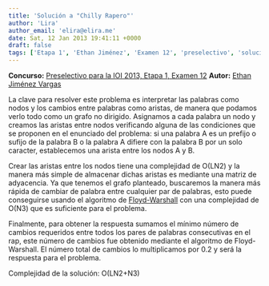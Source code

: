 ```yaml
---
title: 'Solución a "Chilly Rapero"'
author: 'Lira'
author_email: 'elira@elira.me'
date: Sat, 12 Jan 2013 19:41:11 +0000
draft: false
tags: ['Etapa 1', 'Ethan Jiménez', 'Examen 12', 'preselectivo', 'solución', 'Soluciones Preselectivo 2013']
---
```


**Concurso:** [Preselectivo para la IOI 2013, Etapa 1, Examen 12](https://omegaup.com/arena/IOI2013E1P12) **Autor:** [Ethan Jiménez Vargas](http://twitter.com/erosethan)

  

La clave para resolver este problema es interpretar las palabras como nodos y los cambios entre palabras como aristas, de manera que podamos verlo todo como un grafo no dirigido. Asignamos a cada palabra un nodo y creamos las aristas entre nodos verificando alguna de las condiciones que se proponen en el enunciado del problema: si una palabra A es un prefijo o sufijo de la palabra B o la palabra A difiere con la palabra B por un solo caracter, establecemos una arista entre los nodos A y B.

  

Crear las aristas entre los nodos tiene una complejidad de O(LN2) y la manera más simple de almacenar dichas aristas es mediante una matriz de adyacencia. Ya que tenemos el grafo planteado, buscaremos la manera más rápida de cambiar de palabra entre cualquier par de palabras, esto puede conseguirse usando el algoritmo de [Floyd-Warshall](http://es.wikipedia.org/wiki/Algoritmo_de_Floyd-Warshall) con una complejidad de O(N3) que es suficiente para el problema.

  

Finalmente, para obtener la respuesta sumamos el mínimo número de cambios requeridos entre todos los pares de palabras consecutivas en el rap, este número de cambios fue obtenido mediante el algoritmo de Floyd-Warshall. El número total de cambios lo multiplicamos por 0.2 y será la respuesta para el problema.

  

Complejidad de la solución: O(LN2+N3)